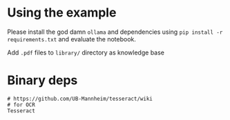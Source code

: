 # Using the example

Please install the god damn `ollama` and dependencies using `pip install -r requirements.txt` and evaluate the notebook.

Add `.pdf` files to `library/` directory as knowledge base

# Binary deps
```
# https://github.com/UB-Mannheim/tesseract/wiki
# for OCR
Tesseract
```